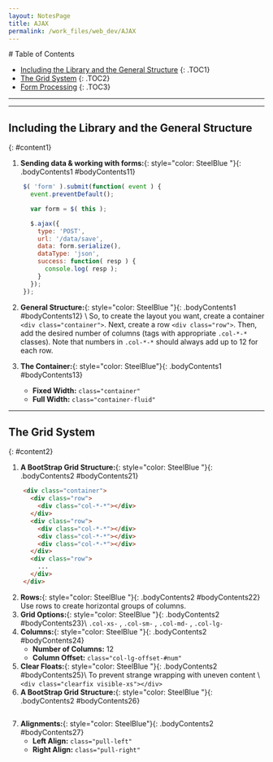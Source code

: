 ```yaml
---
layout: NotesPage
title: AJAX
permalink: /work_files/web_dev/AJAX
---
```


<div markdown="1" class = "TOC">
# Table of Contents

  * [Including the Library and the General Structure](#content1)
  {: .TOC1}
  * [The Grid System](#content2)
  {: .TOC2}
  * [Form Processing](#content3)
  {: .TOC3}
</div>

***
***

## Including the Library and the General Structure
{: #content1}
1. **Sending data & working with forms:**{: style="color: SteelBlue  "}{: .bodyContents1 #bodyContents11}
```javascript
    $( 'form' ).submit(function( event ) {
      event.preventDefault();

      var form = $( this );

      $.ajax({
        type: 'POST',
        url: '/data/save',
        data: form.serialize(),
        dataType: 'json',
        success: function( resp ) {
          console.log( resp );
        }
      });
    });
```
2. **General Structure:**{: style="color: SteelBlue  "}{: .bodyContents1 #bodyContents12} \\
    So, to create the layout you want, create a container `<div class="container">`. Next, create a row `<div class="row">`. Then, add the desired number of columns (tags with appropriate `.col-*-*` classes). Note that numbers in `.col-*-*` should always add up to 12 for each row.

3. **The Container:**{: style="color: SteelBlue"}{: .bodyContents1 #bodyContents13}
    * **Fixed Width:** `class="container"`
    * **Full Width:** `class="container-fluid"`


***

## The Grid System
{: #content2}
1. **A BootStrap Grid Structure:**{: style="color: SteelBlue  "}{: .bodyContents2 #bodyContents21}
```html
    <div class="container">
      <div class="row">
        <div class="col-*-*"></div>
      </div>
      <div class="row">
        <div class="col-*-*"></div>
        <div class="col-*-*"></div>
        <div class="col-*-*"></div>
      </div>
      <div class="row">
        ...
      </div>
    </div>
```
2. **Rows:**{: style="color: SteelBlue  "}{: .bodyContents2 #bodyContents22}
    Use rows to create horizontal groups of columns.
3. **Grid Options:**{: style="color: SteelBlue  "}{: .bodyContents2 #bodyContents23}\\
    `.col-xs-` ,   `.col-sm-`  ,  `.col-md-`  ,  `.col-lg-`
4. **Columns:**{: style="color: SteelBlue  "}{: .bodyContents2 #bodyContents24}
    * **Number of Columns:** 12
    * **Column Offset:** `class="col-lg-offset-#num"`
5. **Clear Floats:**{: style="color: SteelBlue  "}{: .bodyContents2 #bodyContents25}\\
    To prevent strange wrapping with uneven content \\
    `<div class="clearfix visible-xs"></div>`
6. **A BootStrap Grid Structure:**{: style="color: SteelBlue  "}{: .bodyContents2 #bodyContents26}
```html
```
7. **Alignments:**{: style="color: SteelBlue"}{: .bodyContents2 #bodyContents27}
    * **Left Align:** `class="pull-left"`
    * **Right Align:** `class="pull-right"`